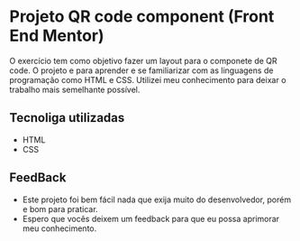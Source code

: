 # Projeto QR code component (Front End Mentor)

O exercício tem como objetivo fazer um layout para o componete de QR code. O projeto e para aprender e se familiarizar com as linguagens de programação como HTML e CSS. Utilizei meu conhecimento para deixar o trabalho mais semelhante possível.

## Tecnoliga utilizadas

- HTML
- CSS

## FeedBack

- Este projeto foi bem fácil nada que exija muito do desenvolvedor, porém e bom para praticar.
- Espero que vocês deixem um feedback para que eu possa aprimorar meu conhecimento.